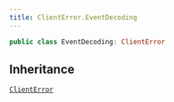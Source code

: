 ```yaml
---
title: ClientError.EventDecoding
---
```


``` swift
public class EventDecoding: ClientError 
```

## Inheritance

[`ClientError`](../../errors/client-error)
